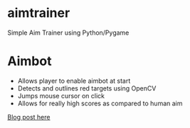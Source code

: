 # aimtrainer
Simple Aim Trainer using Python/Pygame

# Aimbot
* Allows player to enable aimbot at start
* Detects and outlines red targets using OpenCV
* Jumps mouse cursor on click
* Allows for really high scores as compared to human aim

[Blog post here](https://notaswe.github.io/notablog/2023/03/06/I-Wrote-An-Aimbot-Using-Computer-Vision.html)